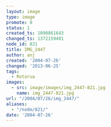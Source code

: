 ```yaml
---
layout: image
type: image
promote: 0
status: 1
created_ts: 1090861643
changed_ts: 1372159401
node_id: 821
title: IMG_2447
author: anj
created: '2004-07-26'
changed: '2013-06-25'
tags:
  - Rotorua
images:
  - src: image/images/img_2447-821.jpg
    name: img_2447-821.jpg
url: "/2004/07/26/img_2447/"
aliases:
  - "/node/821/"
date: '2004-07-26'
---
```


